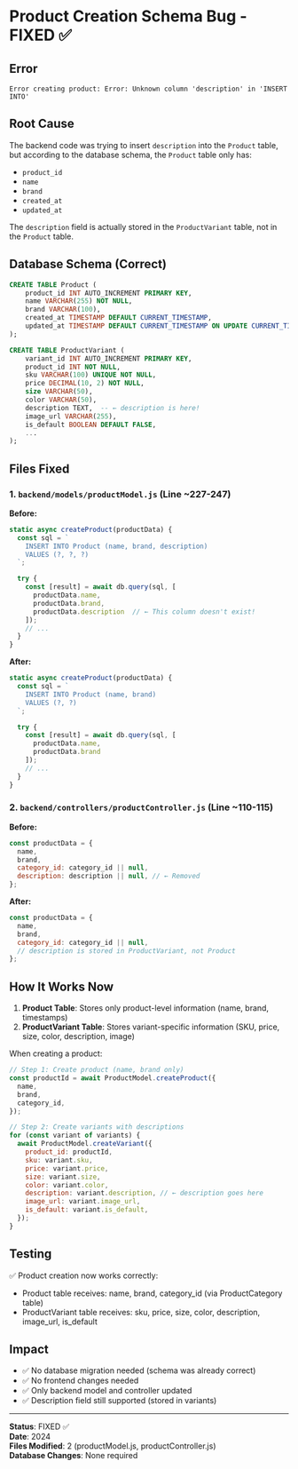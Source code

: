 # Product Creation Schema Bug - FIXED ✅

## Error

```
Error creating product: Error: Unknown column 'description' in 'INSERT INTO'
```

## Root Cause

The backend code was trying to insert `description` into the `Product` table, but according to the database schema, the `Product` table only has:

- `product_id`
- `name`
- `brand`
- `created_at`
- `updated_at`

The `description` field is actually stored in the `ProductVariant` table, not in the `Product` table.

## Database Schema (Correct)

```sql
CREATE TABLE Product (
    product_id INT AUTO_INCREMENT PRIMARY KEY,
    name VARCHAR(255) NOT NULL,
    brand VARCHAR(100),
    created_at TIMESTAMP DEFAULT CURRENT_TIMESTAMP,
    updated_at TIMESTAMP DEFAULT CURRENT_TIMESTAMP ON UPDATE CURRENT_TIMESTAMP
);

CREATE TABLE ProductVariant (
    variant_id INT AUTO_INCREMENT PRIMARY KEY,
    product_id INT NOT NULL,
    sku VARCHAR(100) UNIQUE NOT NULL,
    price DECIMAL(10, 2) NOT NULL,
    size VARCHAR(50),
    color VARCHAR(50),
    description TEXT,  -- ← description is here!
    image_url VARCHAR(255),
    is_default BOOLEAN DEFAULT FALSE,
    ...
);
```

## Files Fixed

### 1. `backend/models/productModel.js` (Line ~227-247)

**Before:**

```javascript
static async createProduct(productData) {
  const sql = `
    INSERT INTO Product (name, brand, description)
    VALUES (?, ?, ?)
  `;

  try {
    const [result] = await db.query(sql, [
      productData.name,
      productData.brand,
      productData.description  // ← This column doesn't exist!
    ]);
    // ...
  }
}
```

**After:**

```javascript
static async createProduct(productData) {
  const sql = `
    INSERT INTO Product (name, brand)
    VALUES (?, ?)
  `;

  try {
    const [result] = await db.query(sql, [
      productData.name,
      productData.brand
    ]);
    // ...
  }
}
```

### 2. `backend/controllers/productController.js` (Line ~110-115)

**Before:**

```javascript
const productData = {
  name,
  brand,
  category_id: category_id || null,
  description: description || null, // ← Removed
};
```

**After:**

```javascript
const productData = {
  name,
  brand,
  category_id: category_id || null,
  // description is stored in ProductVariant, not Product
};
```

## How It Works Now

1. **Product Table**: Stores only product-level information (name, brand, timestamps)
2. **ProductVariant Table**: Stores variant-specific information (SKU, price, size, color, description, image)

When creating a product:

```javascript
// Step 1: Create product (name, brand only)
const productId = await ProductModel.createProduct({
  name,
  brand,
  category_id,
});

// Step 2: Create variants with descriptions
for (const variant of variants) {
  await ProductModel.createVariant({
    product_id: productId,
    sku: variant.sku,
    price: variant.price,
    size: variant.size,
    color: variant.color,
    description: variant.description, // ← description goes here
    image_url: variant.image_url,
    is_default: variant.is_default,
  });
}
```

## Testing

✅ Product creation now works correctly:

- Product table receives: name, brand, category_id (via ProductCategory table)
- ProductVariant table receives: sku, price, size, color, description, image_url, is_default

## Impact

- ✅ No database migration needed (schema was already correct)
- ✅ No frontend changes needed
- ✅ Only backend model and controller updated
- ✅ Description field still supported (stored in variants)

---

**Status**: FIXED ✅  
**Date**: 2024  
**Files Modified**: 2 (productModel.js, productController.js)  
**Database Changes**: None required

